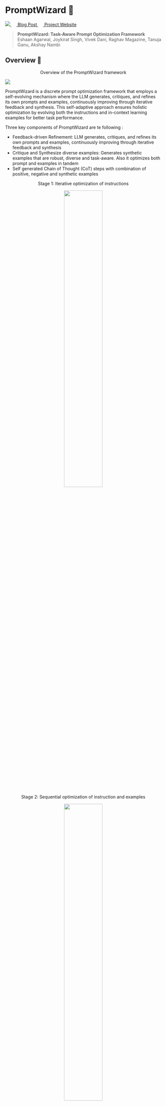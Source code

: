 
# PromptWizard 🧙

<p align="left">
  <a href='https://arxiv.org/abs/2405.18369'>
    <img src=https://img.shields.io/badge/arXiv-2409.10566-b31b1b.svg>
  </a>
  <a href=''>
    <img src=images/msr_blog.png width="16">
    Blog Post
  </a>
  <a href=''>
    <img src=images/github.png width="16">
    Project Website
  </a>
</p>


> **PromptWizard: Task-Aware Prompt Optimization Framework**<br>
> Eshaan Agarwal, Joykirat Singh, Vivek Dani, Raghav Magazine, Tanuja Ganu, Akshay Nambi <br>

## Overview 🌟
<p align="center">Overview of the PromptWizard framework</p>
<img src="./images/overview.png" >

PromptWizard is a discrete prompt optimization framework that employs a self-evolving mechanism where the LLM generates, critiques, and refines its own prompts and examples, continuously improving through iterative feedback and synthesis. This self-adaptive approach ensures holistic optimization by evolving both the instructions and in-context learning examples for better task performance.

Three key components of PromptWizard are te following :

- Feedback-driven Refinement: LLM generates, critiques, and refines its own prompts and examples, continuously improving through iterative feedback and synthesis​
- Critique and Synthesize diverse examples: Generates synthetic examples that are robust, diverse and task-aware. Also it optimizes both prompt and examples in tandem​
- Self generated Chain of Thought (CoT) steps with combination of positive, negative and synthetic examples

<p align="center">Stage 1: Iterative optimization of instructions</p>
<p align="center">
  <img src="./images/iterative_flowchart-1.png" width="49.5%" />
</p>

<p align="center">Stage 2: Sequential optimization of instruction and examples</p>
<p align="center">
<img src="./images/sequential_flowchart-1.png" width="49.5%" />
</p>
## Installation ⬇️

Follow these steps to set up the development environment and install the package:

1) Clone the repository
    ```
    git clone https://github.com/microsoft/PromptWizard
    cd PromptWizard
    ```
2) Create and activate a virtual environment

    On Windows
    ```
    python -m venv venv
    venv\Scripts\activate
    ```
    On macOS/Linux:
    ```
    python -m venv venv
    source venv/bin/activate
    ```
3) Install the package in development mode:
    ```
    pip install -e .
    ```


## Quickstart 🏃

There are three main ways to use PromptWizard:
- Scenario 1 : Optimizing prompts without examples
- Scenario 2 : Generating synthetic examples and using them to optimize prompts
- Scenario 3 : Optimizing prompts with training data

**NOTE** : Refer this [notebook](demos/scenarios/dataset_scenarios_demo.ipynb) to get a detailed understanding of the usage for each of the scenarios. **This serves as a starting point to understand the usage of PromptWizard**

#### High level overview of using PromptWizard
- Decide your scenario
- Fix the configuration and environmental varibles for API calling
  - Use ```promptopt_config.yaml``` to set configurations. For example for GSM8k this [file](demos/gsm8k/configs/promptopt_config.yaml) can be used
  - Use ```.env``` to set environmental varibles. For GSM8k this [file](demos/gsm8k/.env) can be used
  ```
  AZURE_OPENAI_ENDPOINT="XXXXX" 
  # Replace with your Azure OpenAI Endpoint

  OPENAI_API_VERSION="XXXX"
  # Replace with the version of your API

  AZURE_OPENAI_CHAT_DEPLOYMENT_NAME="XXXXX"
  # Create a deployment for the model and place the deployment name here. 
  ```
- Run the code
  - To run PromptWizard on your custom dataset please jump [here](#run-on-custom-dataset) 

#### Running PromptWizard with training data (Scenario 3)
- We support [GSM8k](https://huggingface.co/datasets/openai/gsm8k), [SVAMP](https://huggingface.co/datasets/ChilleD/SVAMP), [AQUARAT](https://huggingface.co/datasets/deepmind/aqua_rat) and [Instruction_Induction(BBII)](https://github.com/xqlin98/INSTINCT/tree/main/Induction/experiments/data/instruction_induction/raw) datasets
- Please note that time taken for prompt optimzation is dependent on the dataset. In our experiments for the above mentioned datasets, it took around 20 - 30 minutes on average.

#### Running on GSM8k (AQUARAT/SVAMP)

- Please note that this code requires access to LLMs via API calling, we use AZURE endpoints for this
- Set the AZURE endpoint configurations in [.env](demos/gsm8k/.env)
- Follow the steps in [demo.ipynb](demos/gsm8k/demo.ipynb) to download the data, run the prompt optimization and carry out inference.

#### Running on BBII

- BBII has many datasets in it, based on the dataset set the configs [here](demos/bbh/configs/promptopt_config.yaml)
- In configs ```task_description```,```base_instruction``` and ```answer_format``` need to be changed for different datasets in BBII, the rest of the configs remain the same
- A demo is presented in  [demo.ipynb](demos/bbh/demo.ipynb)



## Run on Custom Datasets 🗃️

### Create Custom Dataset
- Our code expects the dataset to be in ```.jsonl``` file format
- Both the train and test set follow the same format
- Every sample in the ```.jsonl``` should have 2 fields :
  1) ```question``` : It should contain the complete question that is to asked to the LLM
  2) ```answer``` : It should contain the ground truth answer which can be verbose or consize


### Run on Custom Dataset

NOTE : Refer to [demos](demos) folder for examples of folders for four datasets. The ```.ipynb``` in each of the folders shows how to run PromptWizard on that particular dataset. A similar procedure can be followed for a new dataset. Below is the explanation of each of the components of the ```.ipynb``` and the dataset specifc folder structure in detail

#### Steps to be followed for custom datasets 

1) Every new dataset needs to have the following 
    - ```configs``` folder to store files for defining optimization hyperparameters and setup configs 
    - ```data``` folder to store ```train.jsonl``` and ```test.jsonl``` as curated [here](#create-custom-dataset) (this is done in the notebooks)
    - ```.env``` file for environment varibles to be used for API calling
    - ```.py/.ipynb``` script to run the code

2) Set the hyperparameters like number of mutations, refine steps, in-context examples etc.
    - Set the following in [promptopt_config.yaml](demos/gsm8k/configs/promptopt_config.yaml) : 
        - ```task_description``` : Desciption of the task at hand which will be fed into the prompt
          - For GSM8k a description like the following can be used
            ```
            You are a mathematics expert. You will be given a mathematics problem which you need to solve
            ```
        - ```base_instruction``` : Base instruction in line with the dataset
          - A commonly used base instruction could be
            ```
            Lets think step by step.
            ```
        - ```answer_format``` : Instruction for specifying the answer format
          - It is crucial to set the ```answer_format``` properly to ensure correct extraction by ```def extract_final_answer()```
          - Answer format could be :
            ```
            At the end, wrap only your final option between <ANS_START> and <ANS_END> tags
            ```
            Then in ```def extract_final_answer()``` we can simply write code to extract string between the tags
          
        - ```seen_set_size``` : The number of train samples to be used for prompt optimization
          - In our experiments we set this to be 25. In general any number between 20-50 would work 
        - ```few_shot_count``` : The number of in-context examples needed in the prompt
          - The value can be set to any positive integer based on the requirement
          - For generating zero-shot prompts, set the values to a small number (i.e between 2-5) and after the final prompt is generated the in-context examples can be removed. We suggest using some in-context examples as during the optimization process the instructions in the prompt are refined using in-context examples hence setting it to a small number will give better zero-shot instructions in the prompt
        - ```generate_reasoning``` : Whether or not to generate reasoning for the in-context examples
          - In our experiments we found it to improve the prompt overall as it provides a step-by-step approach to reach the final answer. However if there is a constraint on the prompt length or number of prompt tokens, it can be turned off to get smaller sized prompts
        - ```generate_expert_identity``` and ```generate_intent_keywords``` : Having these helped improve the prompt as they help making the prompt relevant to the task
    - Refer ```promptopt_config.yaml``` files in folders present [here](demos)  for the descriptions used for AQUARAT, SVAMP and GSM8k. For BBII refer [description.py](demos/bbh/description.py) which has the meta instructions for each of the datasets
    - Following are the global parameters which can be set based on the availability of the training data
      - ```run_without_train_examples``` is a global hyperparameter which can be used when there are no training samples and in-context examples are not required in the final prompt 
      - ```generate_synthetic_examples``` is a global hyperparameter which can be used when there are no training samples and we want to generate synthetic data for training 
      - ```use_examples``` is a global hyperparameter which can be used to optimize prompts using training data 
3) Create a dataset specific class which inherits ```class DatasetSpecificProcessing``` similar to ```GSM8k(DatasetSpecificProcessing)``` in [demo.ipynb](demos/gsm8k/demo.ipynb) and define the following functions in it
      1) In ```def extract_answer_from_output()``` : This is a dataset specific function, given the ```answer``` from the dataset it should extract and return  a consize form of the answer. Note that based on the dataset it can also simply return the ```answer``` as it is like in case of SVAMP and AQUARAT datasets
      2) ```def extract_final_answer()``` : This is a LLM output specific function, given the verbose answer from the LLM it should extract and return the consize final answer
      3) Define ```def access_answer()``` : This function takes an input the LLM output, then does the following:
         - Extracts the consize answer using ```def extract_final_answer()``` from the LLM output as defined above
         - Evaluates the extracted answer with the ground truth and retuns
            - Extracted answer from LLM output
            - Boolean value indicating if answer is correct or not
         - The evaluation done here is dataset specific, for datasets like GSM8k, SVAMP and AQUARAT which have final answer as an number, we can do a direct match between the numbers generated and the ground truth, while for datasets where the answer is a sentence or paragraph it would be better to do evaluation with llm-as-a-judge, to compare the generated and ground truth paragraph/sentence. An example is available in ```def access_answer()``` in [this](demos/bbh/demo.ipynb) notebook


## How PromptWizard Works 🔍
- Using the problem description and initial prompt instruction, PW generates variations of the instruction by prompting LLMs to mutate it. Based on performance, the best prompt is selected. PW incorporates a critique component that provides feedback, thus guiding and refining the prompt over multiple iterations. 
- PW also optimizes in-context examples. PW selects a diverse set of examples
from the training data, identifying positive and negative examples based on their performance with
the modified prompt. Negative examples help inform further prompt refinements. 
- Examples and instructions are sequentially optimized, using the critique to generate synthetic examples that address the current prompt’s weaknesses. These examples are integrated to further refine the prompt. 
- PW generates detailed reasoning chains via Chain-of-Thought (CoT), enriching the prompt’s capacity for problem-solving. 
- PW aligns prompts with human reasoning by integrating task intent and expert
personas, enhancing both model performance and interpretability.

## Configurations ⚙️ 

Here we define the various hyperparameters used in prompt optimization process found in [promptopt_config.yaml](demos/gsm8k/configs/promptopt_config.yaml)

- ```mutate_refine_iterations```: Number of iterations for conducting mutation of task description
 followed by refinement of instructions
- ```mutation_rounds```: Number of rounds of mutation to be performed when generating different styles
- ```refine_task_eg_iterations```: Number of iterations for refining task description and in context examples 
- ```style_variation```: Number of thinking style variations to be used in prompt mutation
- ```questions_batch_size```: Number of questions to be asked to LLM in a single batch, during training step
- ```min_correct_count```: Minimum number of batches of questions to correctly answered, for a prompt to be considered as performing good
- ```max_eval_batches```: Maximum number of mini-batches on which we should evaluate the prompt
- ```top_n```: Number of top best prompts to be considered from scoring stage for the next stage
- ```seen_set_size```: Number of samples from trainset to be used for training
- ```few_shot_count```: Number of in-context examples required in final prompt

## Best Practices 💡

Following are some of best pracitices we followed during are experiments 
- Regarding the parameters in [promptopt_config.yaml](demos/gsm8k/configs/promptopt_config.yaml)
    - We found the best performing values for ```mutate_refine_iterations```,```mutation_rounds```,```refine_task_eg_iterations``` to be 3 or 5
    - Other parameters have been set to their ideal values. ```seen_set_size``` can be increased to 50 and ```few_shot_count``` can be set based on the use case
- The prompts generated at the end of the training process are usually very detailed, however user supervision can help tune it further for the task at hand
- Trying both configurations of having synthetic in-context examples or in-context examples from the train set can be tried to find the best prompt based on use case. 

## Results 📈

<p align="center">
  <img src= "./images/curve.png" width="45%" />
  <p align="center">PromptWizard consistently outperforms other methods across various
thresholds, maintaining the highest p(τ) values, indicating that it consistently performs near the best
possible accuracy across all tasks</p>
</p>


- The fiqure shows the performance profile curve for the instruction induction
tasks. The performance profile curve visualizes how frequently
different approaches’ performance is within a given distance of the best performance. In this curve,
the x-axis (τ) represents the performance ratio relative to the best-performing method, and the y-axis
(p(τ )) reflects the fraction of tasks where a method’s performance is within this ratio. So for a given
method, the curve tells what percentage of the tasks are within τ distance to the best performance. 


## How to contribute: ✋
This project welcomes contributions and suggestions. Most contributions require you to agree to a Contributor License Agreement (CLA) declaring that you have the right to, and actually do, grant us the rights to use your contribution. For details, visit https://cla.microsoft.com.
When you submit a pull request, a CLA-bot will automatically determine whether you need to provide a CLA and decorate the PR appropriately (e.g., label, comment). Simply follow the instructions provided by the bot. You will only need to do this once across all repositories using our CLA.
This project has adopted the [Microsoft Open Source Code of Conduct](https://opensource.microsoft.com/codeofconduct/). For more information see the [Code of Conduct FAQ](https://opensource.microsoft.com/codeofconduct/faq/) or contact opencode@microsoft.com with any additional questions or comments.

## Citation 📝

If you make use of our work, please cite our paper:

```
@misc{agarwal2024promptwizardtaskawarepromptoptimization,
      title={PromptWizard: Task-Aware Prompt Optimization Framework}, 
      author={Eshaan Agarwal and Joykirat Singh and Vivek Dani and Raghav Magazine and Tanuja Ganu and Akshay Nambi},
      year={2024},
      eprint={2405.18369},
      archivePrefix={arXiv},
      primaryClass={cs.CL},
      url={https://arxiv.org/abs/2405.18369}, 
}
```
## Responsible AI Considerations 
For guidelines and best practices related to Responsible AI, please refer to our [Responsible AI Guidelines](RESPONSIBLE_AI.md).


